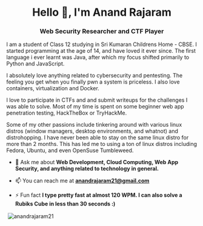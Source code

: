 <h1 align="center">Hello 👋, I'm Anand Rajaram</h1>
<h3 align="center">Web Security Researcher and CTF Player</h3>

I am a student of Class 12 studying in Sri Kumaran Childrens Home - CBSE. I started programming at the age of 14, and have loved it ever since. The first language i ever learnt was Java, after which my focus shifted primarily to Python and JavaScript.

I absolutely love anything related to cybersecurity and pentesting. The feeling you get when you finally pwn a system is priceless. I also love containers, virtualization and Docker.

I love to participate in CTFs and and submit writeups for the challenges I was able to solve. Most of my time is spent on some beginner web app penetration testing, HackTheBox or TryHackMe.

Some of my other passions include tinkering around with various linux distros (window managers, desktop environments, and whatnot) and distrohopping. I have never been able to stay on the same linux distro for more than 2 months. This has led me to using a ton of linux distros including Fedora, Ubuntu, and even OpenSuse Tumbleweed.

- 💬 Ask me about **Web Development, Cloud Computing, Web App Security, and anything related to technology in general.**

- 📫 You can reach me at **anandrajaram21@gmail.com**

- ⚡ Fun fact **I type pretty fast at almost 120 WPM. I can also solve a Rubiks Cube in less than 30 seconds :)**

<p>&nbsp;<img style="text-align: center;" align="center" src="https://github-readme-stats.vercel.app/api?username=anandrajaram21&show_icons=true&theme=nord" alt="anandrajaram21" /></p>
